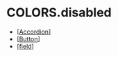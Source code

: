 # COLORS.disabled 

- [[Accordion]]
- [[Button]]
- [[field]]

[//begin]: # "Autogenerated link references for markdown compatibility"
[Accordion]: ../../components/accordion "Accordion"
[Button]: ../../components/button/button "Button"
[field]: ../../components/field "Field"
[//end]: # "Autogenerated link references"